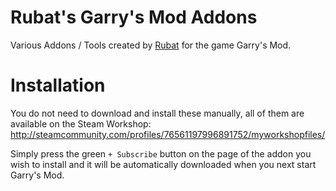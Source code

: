 # Rubat's Garry's Mod Addons

Various Addons / Tools created by [Rubat](https://github.com/robotboy655/gmod-addons) for the game Garry's Mod.

# Installation

You do not need to download and install these manually, all of them are available on the Steam Workshop:
http://steamcommunity.com/profiles/76561197996891752/myworkshopfiles/

Simply press the green `+ Subscribe` button on the page of the addon you wish to install and it will be automatically downloaded when you next start Garry's Mod.
